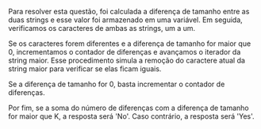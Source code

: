 Para resolver esta questão, foi calculada a diferença de tamanho entre as duas strings e esse valor foi armazenado em uma variável. Em seguida, verificamos os caracteres de ambas as strings, um a um.


Se os caracteres forem diferentes e a diferença de tamanho for maior que 0, incrementamos o contador de diferenças e avançamos o iterador da string maior. Esse procedimento simula a remoção do caractere atual da string maior para verificar se elas ficam iguais.


Se a diferença de tamanho for 0, basta incrementar o contador de diferenças.


Por fim, se a soma do número de diferenças com a diferença de tamanho for maior que K, a resposta será 'No'. Caso contrário, a resposta será 'Yes'.